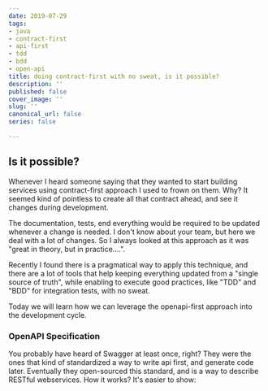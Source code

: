 ```yaml
---
date: 2019-07-29
tags:
- java
- contract-first
- api-first
- tdd
- bdd
- open-api
title: doing contract-first with no sweat, is it possible?
description: ''
published: false
cover_image: ''
slug: ''
canonical_url: false
series: false

---
```

## Is it possible?

Whenever I heard someone saying that they wanted to start building services using contract-first approach I used to frown on them. Why? It seemed kind of pointless to create all that contract ahead, and see it changes during development.

The documentation, tests, end everything would be required to be updated whenever a change is needed. I don't know about your team, but here we deal with a lot of changes. So I always looked at this approach as it was "great in theory, but in practice....".

Recently I found there is a pragmatical way to apply this technique, and there are a lot of tools that help keeping everything updated from a "single source of truth", while enabling to execute good practices, like "TDD" and "BDD" for integration tests, with no sweat.

Today we will learn how we can leverage the openapi-first approach into the development cycle.

### OpenAPI Specification

You probably have heard of Swagger at least once, right? They were the ones that kind of standardized a way to write api first, and generate code later. Eventually they open-sourced this standard, and is a way to describe RESTful webservices. How it works? It's easier to show: